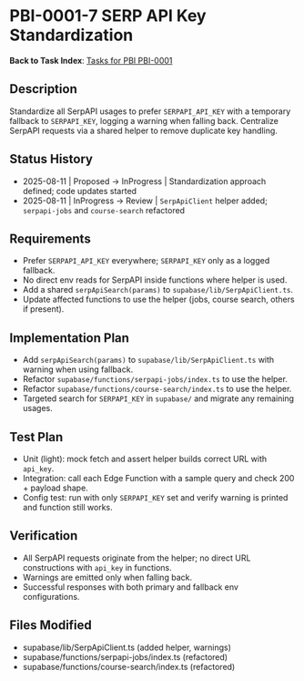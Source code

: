 # PBI-0001-7 SERP API Key Standardization

**Back to Task Index**: [Tasks for PBI PBI-0001](./tasks.md)

## Description
Standardize all SerpAPI usages to prefer `SERPAPI_API_KEY` with a temporary fallback to `SERPAPI_KEY`, logging a warning when falling back. Centralize SerpAPI requests via a shared helper to remove duplicate key handling.

## Status History
- 2025-08-11 | Proposed -> InProgress | Standardization approach defined; code updates started
- 2025-08-11 | InProgress -> Review | `SerpApiClient` helper added; `serpapi-jobs` and `course-search` refactored

## Requirements
- Prefer `SERPAPI_API_KEY` everywhere; `SERPAPI_KEY` only as a logged fallback.
- No direct env reads for SerpAPI inside functions where helper is used.
- Add a shared `serpApiSearch(params)` to `supabase/lib/SerpApiClient.ts`.
- Update affected functions to use the helper (jobs, course search, others if present).

## Implementation Plan
- Add `serpApiSearch(params)` to `supabase/lib/SerpApiClient.ts` with warning when using fallback.
- Refactor `supabase/functions/serpapi-jobs/index.ts` to use the helper.
- Refactor `supabase/functions/course-search/index.ts` to use the helper.
- Targeted search for `SERPAPI_KEY` in `supabase/` and migrate any remaining usages.

## Test Plan
- Unit (light): mock fetch and assert helper builds correct URL with `api_key`.
- Integration: call each Edge Function with a sample query and check 200 + payload shape.
- Config test: run with only `SERPAPI_KEY` set and verify warning is printed and function still works.

## Verification
- All SerpAPI requests originate from the helper; no direct URL constructions with `api_key` in functions.
- Warnings are emitted only when falling back.
- Successful responses with both primary and fallback env configurations.

## Files Modified
- supabase/lib/SerpApiClient.ts (added helper, warnings)
- supabase/functions/serpapi-jobs/index.ts (refactored)
- supabase/functions/course-search/index.ts (refactored)
